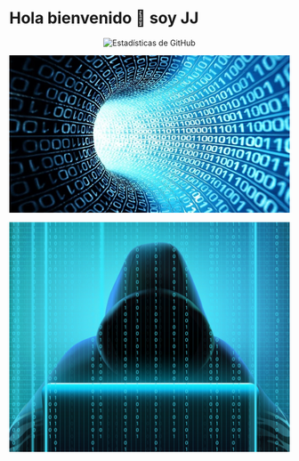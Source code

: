 # Hola bienvenido 👋 soy JJ

<p align="center">
  <img src="https://github-readme-stats.vercel.app/api?username=tuusuario&show_icons=true&theme=tokyonight" alt="Estadísticas de GitHub" />
</p>

![](imagen/binary-background.jpg)


![](imagen/analista_programador.jpg)


<!--
**JJJS888/JJJS888** is a ✨ _special_ ✨ repository because its `README.md` (this file) appears on your GitHub profile.

Here are some ideas to get you started:
<p align="center">
<div style="background-image: url(['https://ruta-de-tu-imagen.com/fondo.jpg'](); padding: 40px; color: white; text-align: center;">
</p>
- 🔭 I’m currently working on ...
- 🌱 I’m currently learning ...
- 👯 I’m looking to collaborate on ...
- 🤔 I’m looking for help with ...
- 💬 Ask me about ...
- 📫 How to reach me: ...
- 😄 Pronouns: ...
- ⚡ Fun fact: ...
-->
